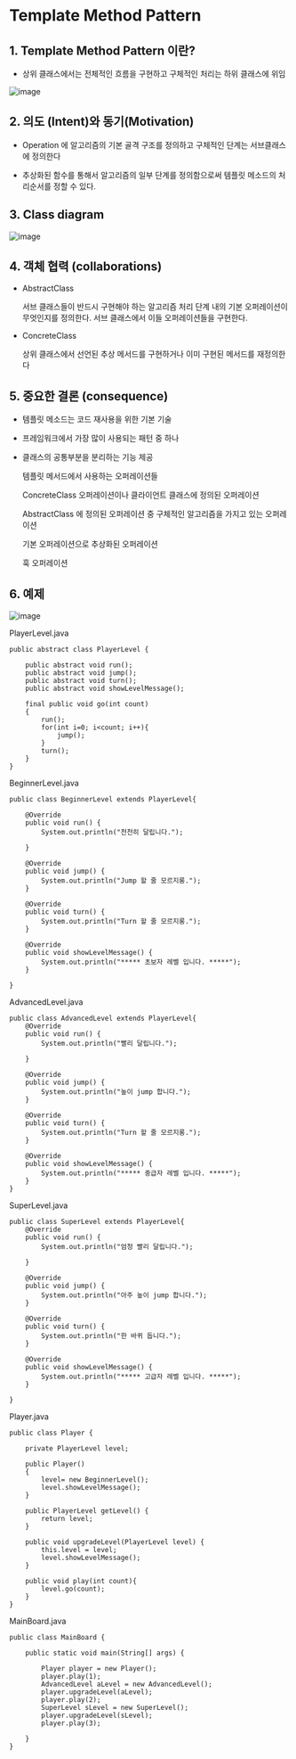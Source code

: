 # Template Method Pattern

## 1. Template Method Pattern 이란?

+ 상위 클래스에서는 전체적인 흐름을 구현하고 구체적인 처리는 하위 클래스에 위임

![image](https://github.com/kswdev/design-pattern/assets/92713670/d4064cd6-3d69-4929-9022-653205c16e97)


## 2. 의도 (Intent)와 동기(Motivation)


+ Operation 에  알고리즘의 기본 골격 구조를 정의하고 구체적인 단계는 서브클래스에 정의한다


+ 추상화된 함수를 통해서 알고리즘의 일부 단계를 정의함으로써 템플릿 메소드의 처리순서를 정할 수 있다.



## 3. Class diagram
![image](https://github.com/kswdev/design-pattern/assets/92713670/6193a54c-193b-47a3-af32-be414568c862)



## 4. 객체 협력 (collaborations)

+ AbstractClass

  서브 클래스들이 반드시 구현해야 하는 알고리즘 처리 단계 내의 기본 오퍼레이션이 무엇인지를 정의한다. 서브 클래스에서 이들 오퍼레이션들을 구현한다.

+ ConcreteClass

  상위 클래스에서 선언된 추상 메서드를 구현하거나 이미 구현된 메서드를 재정의한다

## 5. 중요한 결론 (consequence)


+ 템플릿 메소드는 코드 재사용을 위한 기본 기술


+ 프레임워크에서 가장 많이 사용되는 패턴 중 하나


+ 클래스의 공통부분을 분리하는 기능 제공


  템플릿 메서드에서 사용하는 오퍼레이션들


  ConcreteClass  오퍼레이션이나 클라이언트 클래스에 정의된 오퍼레이션


  AbstractClass 에 정의된 오퍼레이션 중 구체적인 알고리즘을 가지고 있는 오퍼레이션


  기본 오퍼레이션으로 추상화된 오퍼레이션


  훅 오퍼레이션



## 6. 예제

![image](https://github.com/kswdev/design-pattern/assets/92713670/d72e1279-5291-43b4-b91c-318a0d981902)


PlayerLevel.java
```
public abstract class PlayerLevel {

	public abstract void run();
	public abstract void jump();
	public abstract void turn();
	public abstract void showLevelMessage();
	
	final public void go(int count)
	{
		run();
		for(int i=0; i<count; i++){
			jump();
		}
		turn();
	}
}
```

BeginnerLevel.java
```
public class BeginnerLevel extends PlayerLevel{

	@Override
	public void run() {
		System.out.println("천천히 달립니다.");
		
	}

	@Override
	public void jump() {
		System.out.println("Jump 할 줄 모르지롱.");
	}

	@Override
	public void turn() {
		System.out.println("Turn 할 줄 모르지롱.");		
	}

	@Override
	public void showLevelMessage() {
		System.out.println("***** 초보자 레벨 입니다. *****");
	}

}
```

AdvancedLevel.java
```
public class AdvancedLevel extends PlayerLevel{
	@Override
	public void run() {
		System.out.println("빨리 달립니다.");
		
	}

	@Override
	public void jump() {
		System.out.println("높이 jump 합니다.");
	}

	@Override
	public void turn() {
		System.out.println("Turn 할 줄 모르지롱.");		
	}

	@Override
	public void showLevelMessage() {
		System.out.println("***** 중급자 레벨 입니다. *****");
	}
}
```

SuperLevel.java
```
public class SuperLevel extends PlayerLevel{
	@Override
	public void run() {
		System.out.println("엄청 빨리 달립니다.");
		
	}

	@Override
	public void jump() {
		System.out.println("아주 높이 jump 합니다.");
	}

	@Override
	public void turn() {
		System.out.println("한 바퀴 돕니다.");		
	}

	@Override
	public void showLevelMessage() {
		System.out.println("***** 고급자 레벨 입니다. *****");
	}

}
```

Player.java
```
public class Player {
	
	private PlayerLevel level;
	
	public Player()
	{
		level= new BeginnerLevel();
		level.showLevelMessage();
	}

	public PlayerLevel getLevel() {
		return level;
	}

	public void upgradeLevel(PlayerLevel level) {
		this.level = level;
		level.showLevelMessage();
	}
	
	public void play(int count){
		level.go(count);
	}
}
```

MainBoard.java
```
public class MainBoard {

	public static void main(String[] args) {

		Player player = new Player();
		player.play(1);
		AdvancedLevel aLevel = new AdvancedLevel();
		player.upgradeLevel(aLevel);
		player.play(2);
		SuperLevel sLevel = new SuperLevel();
		player.upgradeLevel(sLevel);
		player.play(3);
		
	}
}
```
